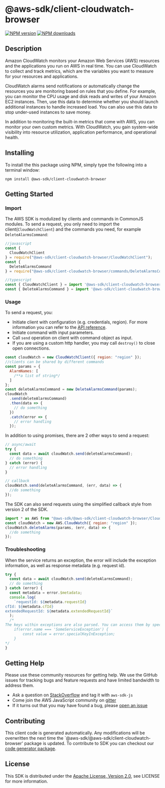 # @aws-sdk/client-cloudwatch-browser

[![NPM version](https://img.shields.io/npm/v/@aws-sdk/client-cloudwatch-browser/preview.svg)](https://www.npmjs.com/package/@aws-sdk/client-cloudwatch-browser)
[![NPM downloads](https://img.shields.io/npm/dm/@aws-sdk/client-cloudwatch-browser.svg)](https://www.npmjs.com/package/@aws-sdk/client-cloudwatch-browser)

## Description

<p>Amazon CloudWatch monitors your Amazon Web Services (AWS) resources and the applications you run on AWS in real time. You can use CloudWatch to collect and track metrics, which are the variables you want to measure for your resources and applications.</p> <p>CloudWatch alarms send notifications or automatically change the resources you are monitoring based on rules that you define. For example, you can monitor the CPU usage and disk reads and writes of your Amazon EC2 instances. Then, use this data to determine whether you should launch additional instances to handle increased load. You can also use this data to stop under-used instances to save money.</p> <p>In addition to monitoring the built-in metrics that come with AWS, you can monitor your own custom metrics. With CloudWatch, you gain system-wide visibility into resource utilization, application performance, and operational health.</p>

## Installing

To install the this package using NPM, simply type the following into a terminal window:

```
npm install @aws-sdk/client-cloudwatch-browser
```

## Getting Started

### Import

The AWS SDK is modulized by clients and commands in CommonJS modules. To send a request, you only need to import the client(`CloudWatchClient`) and the commands you need, for example `DeleteAlarmsCommand`:

```javascript
//javascript
const {
  CloudWatchClient
} = require("@aws-sdk/client-cloudwatch-browser/CloudWatchClient");
const {
  DeleteAlarmsCommand
} = require("@aws-sdk/client-cloudwatch-browser/commands/DeleteAlarmsCommand");
```

```javascript
//typescript
const { CloudWatchClient } = import '@aws-sdk/client-cloudwatch-browser/CloudWatchClient';
const { DeleteAlarmsCommand } = import '@aws-sdk/client-cloudwatch-browser/commands/DeleteAlarmsCommand';
```

### Usage

To send a request, you:

- Initiate client with configuration (e.g. credentials, region). For more information you can refer to the [API reference][].
- Initiate command with input parameters.
- Call `send` operation on client with command object as input.
- If you are using a custom http handler, you may call `destroy()` to close open connections.

```javascript
const cloudWatch = new CloudWatchClient({ region: "region" });
//clients can be shared by different commands
const params = {
  AlarmNames: [
    /**a list of string*/
  ]
};
const deleteAlarmsCommand = new DeleteAlarmsCommand(params);
cloudWatch
  .send(deleteAlarmsCommand)
  .then(data => {
    // do something
  })
  .catch(error => {
    // error handling
  });
```

In addition to using promises, there are 2 other ways to send a request:

```javascript
// async/await
try {
  const data = await cloudWatch.send(deleteAlarmsCommand);
  // do something
} catch (error) {
  // error handling
}
```

```javascript
// callback
cloudWatch.send(deleteAlarmsCommand, (err, data) => {
  //do something
});
```

The SDK can also send requests using the simplified callback style from version 2 of the SDK.

```javascript
import * as AWS from "@aws-sdk/@aws-sdk/client-cloudwatch-browser/CloudWatch";
const cloudWatch = new AWS.CloudWatch({ region: "region" });
cloudWatch.deleteAlarms(params, (err, data) => {
  //do something
});
```

### Troubleshooting

When the service returns an exception, the error will include the exception information, as well as response metadata (e.g. request id).

```javascript
try {
  const data = await cloudWatch.send(deleteAlarmsCommand);
  // do something
} catch (error) {
  const metadata = error.$metadata;
  console.log(
    `requestId: ${metadata.requestId}
cfId: ${metadata.cfId}
extendedRequestId: ${metadata.extendedRequestId}`
  );
  /*
The keys within exceptions are also parsed. You can access them by specifying exception names:
    if(error.name === 'SomeServiceException') {
        const value = error.specialKeyInException;
    }
*/
}
```

## Getting Help

Please use these community resources for getting help. We use the GitHub issues for tracking bugs and feature requests and have limited bandwidth to address them.

- Ask a question on [StackOverflow](https://stackoverflow.com/questions/tagged/aws-sdk-js) and tag it with `aws-sdk-js`
- Come join the AWS JavaScript community on [gitter](https://gitter.im/aws/aws-sdk-js-v3)
- If it turns out that you may have found a bug, please [open an issue](https://github.com/aws/aws-sdk-js-v3/issues)

## Contributing

This client code is generated automatically. Any modifications will be overwritten the next time the `@aws-sdk/@aws-sdk/client-cloudwatch-browser' package is updated. To contribute to SDK you can checkout our [code generator package][].

## License

This SDK is distributed under the
[Apache License, Version 2.0](http://www.apache.org/licenses/LICENSE-2.0),
see LICENSE for more information.

[code generator package]: https://github.com/aws/aws-sdk-js-v3/tree/master/packages/service-types-generator
[api reference]: https://docs.aws.amazon.com/AWSJavaScriptSDK/latest/
